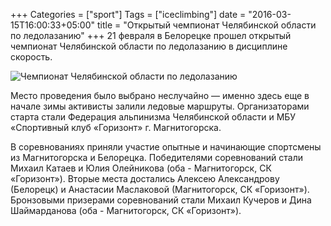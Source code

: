 +++
Categories = ["sport"]
Tags = ["iceclimbing"]
date = "2016-03-15T16:00:33+05:00"
title = "Открытый чемпионат Челябинской области по ледолазанию"
+++
21 февраля в Белорецке прошел открытый чемпионат Челябинской области по ледолазанию в дисциплине скорость.

![Чемпионат Челябинской области по ледолазанию](/photo/iceclimbing.jpg)
<!--more-->
Место проведения было выбрано неслучайно &mdash; именно здесь еще в начале зимы активисты залили ледовые маршруты.
Организаторами старта стали Федерация альпинизма Челябинской области и МБУ «Спортивный клуб «Горизонт» г. Магнитогорска.

В соревнованиях приняли участие опытные и начинающие спортсмены из Магнитогорска и Белорецка. Победителями соревнований стали Михаил Катаев и Юлия Олейникова (оба - Магнитогорск, СК &laquo;Горизонт&raquo;). Вторые места достались Алексею Александрову (Белорецк) и Анастасии Маслаковой (Магнитогорск, СК &laquo;Горизонт&raquo;). Бронзовыми призерами соревнований стали Михаил Кучеров и Дина Шаймарданова (оба - Магнитогорск, СК &laquo;Горизонт&raquo;).
